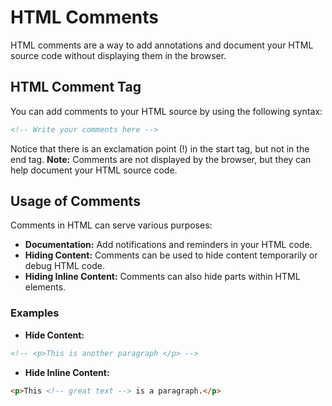 # HTML Comments
HTML comments are a way to add annotations and document your HTML source code without displaying them in the browser.
## HTML Comment Tag
You can add comments to your HTML source by using the following syntax:
```html
<!-- Write your comments here -->
```
Notice that there is an exclamation point (!) in the start tag, but not in the end tag.
**Note:** Comments are not displayed by the browser, but they can help document your HTML source code.
## Usage of Comments
Comments in HTML can serve various purposes:

- **Documentation:** Add notifications and reminders in your HTML code.
- **Hiding Content:** Comments can be used to hide content temporarily or debug HTML code.
- **Hiding Inline Content:** Comments can also hide parts within HTML elements.

### Examples

- **Hide Content:**

```html
<!-- <p>This is another paragraph </p> -->
```

- **Hide Inline Content:**

```html
<p>This <!-- great text --> is a paragraph.</p>
```
